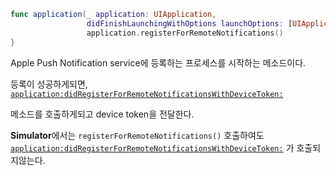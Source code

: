 


```swift
func application(_ application: UIApplication,
				 didFinishLaunchingWithOptions launchOptions: [UIApplication.LaunchOptionsKey: Any]?) -> Bool {
				 application.registerForRemoteNotifications()
}

```

Apple Push Notification service에 등록하는 프로세스를 시작하는 메소드이다.

등록이 성공하게되면, [`application:didRegisterForRemoteNotificationsWithDeviceToken:`](https://developer.apple.com/documentation/uikit/uiapplicationdelegate/1622958-application?language=objc) 

메소드를 호출하게되고 device token을 전달한다.

**Simulator**에서는 `registerForRemoteNotifications()` 호출하여도 [`application:didRegisterForRemoteNotificationsWithDeviceToken:`](https://developer.apple.com/documentation/uikit/uiapplicationdelegate/1622958-application?language=objc)
가 호출되지않는다.
